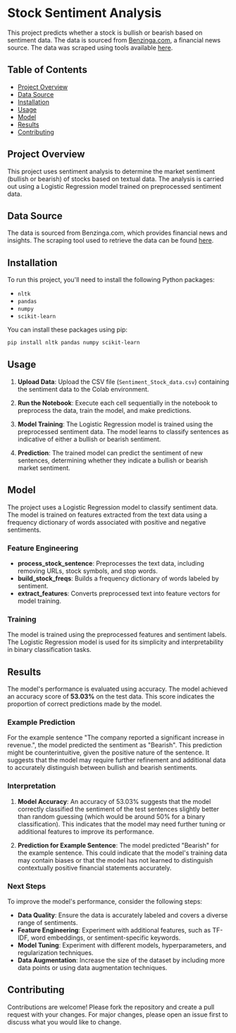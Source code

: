 
# Stock Sentiment Analysis

This project predicts whether a stock is bullish or bearish based on sentiment data. The data is sourced from [Benzinga.com](https://www.benzinga.com/), a financial news source. The data was scraped using tools available [here](https://github.com/miguelaenlle/Scraping-Tools-Benzinga).

## Table of Contents
- [Project Overview](#project-overview)
- [Data Source](#data-source)
- [Installation](#installation)
- [Usage](#usage)
- [Model](#model)
- [Results](#results)
- [Contributing](#contributing)

## Project Overview

This project uses sentiment analysis to determine the market sentiment (bullish or bearish) of stocks based on textual data. The analysis is carried out using a Logistic Regression model trained on preprocessed sentiment data.

## Data Source

The data is sourced from Benzinga.com, which provides financial news and insights. The scraping tool used to retrieve the data can be found [here](https://github.com/miguelaenlle/Scraping-Tools-Benzinga).

## Installation

To run this project, you'll need to install the following Python packages:

- `nltk`
- `pandas`
- `numpy`
- `scikit-learn`

You can install these packages using pip:

```bash
pip install nltk pandas numpy scikit-learn
```

## Usage

1. **Upload Data**: Upload the CSV file (`Sentiment_Stock_data.csv`) containing the sentiment data to the Colab environment.

2. **Run the Notebook**: Execute each cell sequentially in the notebook to preprocess the data, train the model, and make predictions.

3. **Model Training**: The Logistic Regression model is trained using the preprocessed sentiment data. The model learns to classify sentences as indicative of either a bullish or bearish sentiment.

4. **Prediction**: The trained model can predict the sentiment of new sentences, determining whether they indicate a bullish or bearish market sentiment.

## Model

The project uses a Logistic Regression model to classify sentiment data. The model is trained on features extracted from the text data using a frequency dictionary of words associated with positive and negative sentiments.

### Feature Engineering

- **process_stock_sentence**: Preprocesses the text data, including removing URLs, stock symbols, and stop words.
- **build_stock_freqs**: Builds a frequency dictionary of words labeled by sentiment.
- **extract_features**: Converts preprocessed text into feature vectors for model training.

### Training

The model is trained using the preprocessed features and sentiment labels. The Logistic Regression model is used for its simplicity and interpretability in binary classification tasks.

## Results

The model's performance is evaluated using accuracy. The model achieved an accuracy score of **53.03%** on the test data. This score indicates the proportion of correct predictions made by the model.

### Example Prediction

For the example sentence "The company reported a significant increase in revenue.", the model predicted the sentiment as "Bearish". This prediction might be counterintuitive, given the positive nature of the sentence. It suggests that the model may require further refinement and additional data to accurately distinguish between bullish and bearish sentiments.

### Interpretation

1. **Model Accuracy**: An accuracy of 53.03% suggests that the model correctly classified the sentiment of the test sentences slightly better than random guessing (which would be around 50% for a binary classification). This indicates that the model may need further tuning or additional features to improve its performance.

2. **Prediction for Example Sentence**: The model predicted "Bearish" for the example sentence. This could indicate that the model's training data may contain biases or that the model has not learned to distinguish contextually positive financial statements accurately.

### Next Steps

To improve the model's performance, consider the following steps:

- **Data Quality**: Ensure the data is accurately labeled and covers a diverse range of sentiments.
- **Feature Engineering**: Experiment with additional features, such as TF-IDF, word embeddings, or sentiment-specific keywords.
- **Model Tuning**: Experiment with different models, hyperparameters, and regularization techniques.
- **Data Augmentation**: Increase the size of the dataset by including more data points or using data augmentation techniques.

## Contributing

Contributions are welcome! Please fork the repository and create a pull request with your changes. For major changes, please open an issue first to discuss what you would like to change.

